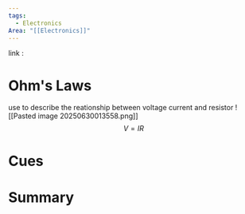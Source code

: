 ```yaml
---
tags:
  - Electronics
Area: "[[Electronics]]"
---
```

link : 
# Ohm's Laws
use to describe the reationship between voltage current and resistor
![[Pasted image 20250630013558.png]]
$$V = IR$$
# Cues
# Summary
```

```